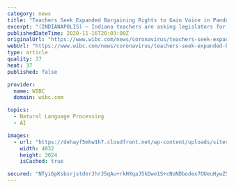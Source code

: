 ```yaml
---
category: news
title: "Teachers Seek Expanded Bargaining Rights to Gain Voice in Pandemic Planning"
excerpt: "(INDIANAPOLIS) — Indiana teachers are asking legislators for higher pay and a greater voice in their working conditions ... And he says there needs to be a recognition of the increased workload involved in creating separate lesson plans for virtual ..."
publishedDateTime: 2020-11-16T20:03:00Z
originalUrl: "https://www.wibc.com/news/coronavirus/teachers-seek-expanded-bargaining-rights-to-gain-voice-in-pandemic-planning/"
webUrl: "https://www.wibc.com/news/coronavirus/teachers-seek-expanded-bargaining-rights-to-gain-voice-in-pandemic-planning/"
type: article
quality: 37
heat: 37
published: false

provider:
  name: WIBC
  domain: wibc.com

topics:
  - Natural Language Processing
  - AI

images:
  - url: "https://dehayf5mhw1h7.cloudfront.net/wp-content/uploads/sites/1317/2020/11/16145903/ISTA_EB.jpg"
    width: 4032
    height: 3024
    isCached: true

secured: "NTyi6pKsbsrjstderJhrJ5qAu+rkHXqaJ5kDwe1S+cNoNDbodex7OUeuHywZSL6lOCgfa5nZyTC2gWphTzLOJVewueejhSrh+JNzmMdTjtaNxcV7reHJINWzMYdx1KuThV4Xf5mR44B2Ec13ZQS1b3DguqU1kOmtoH1vkkXX4z2AhtlkrIiX5LeOIyuD7P5b9ut9ObGw1LkkLkvoVV6bWJdPD2p/kjjeEHWesbu+7amO0HxeLPcXHF4x17LD+6c56snTwLDf+2vdP4S4vKUV1hZGvG7A3XuBus+R0eXAlOLny7CRh3lXbv+6AD+vAATaM3zd+4Lv/p18Kby7x4u1FlYPsowMTsyff0l5KEeQr6A=;V1p/l4vrPf3WizjGSPrOnA=="
---
```


